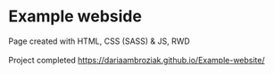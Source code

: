 ﻿<h1>Example webside</h1>

Page created with HTML, CSS (SASS) & JS, RWD
<br></br>
Project completed https://dariaambroziak.github.io/Example-website/